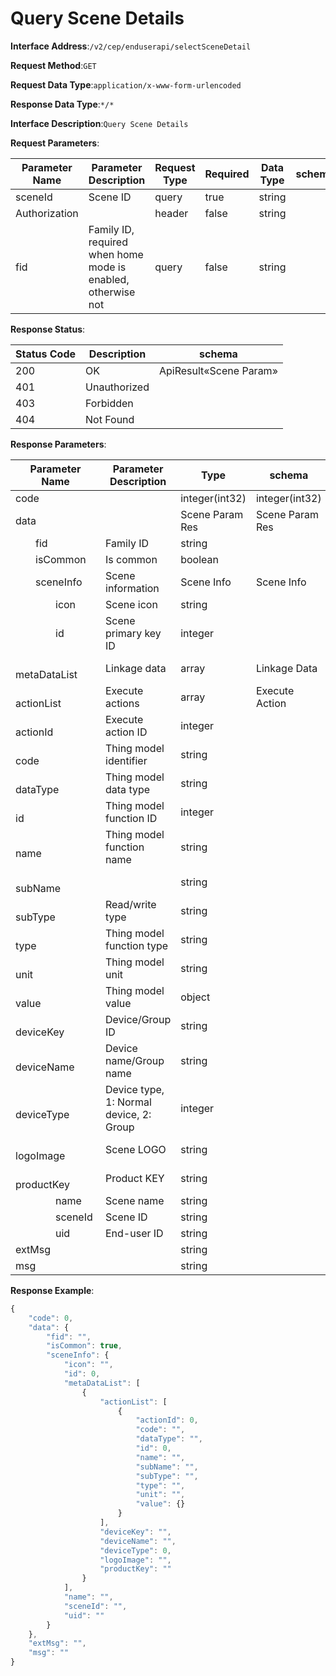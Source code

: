 # Query Scene Details


**Interface Address**:`/v2/cep/enduserapi/selectSceneDetail`


**Request Method**:`GET`


**Request Data Type**:`application/x-www-form-urlencoded`


**Response Data Type**:`*/*`


**Interface Description**:`Query Scene Details`


**Request Parameters**:


| Parameter Name | Parameter Description                                   | Request Type | Required | Data Type | schema |
| -------------- | ------------------------------------------------------- | ------------ | -------- | --------- | ------ |
| sceneId        | Scene ID                                                | query        | true     | string    |        |
| Authorization  |                                                         | header       | false    | string    |        |
| fid            | Family ID, required when home mode is enabled, otherwise not | query        | false    | string    |        |


**Response Status**:


| Status Code | Description  | schema              |
| ----------- | ------------ | ------------------- |
| 200         | OK           | ApiResult«Scene Param» |
| 401         | Unauthorized |                     |
| 403         | Forbidden    |                     |
| 404         | Not Found    |                     |


**Response Parameters**:


| Parameter Name                                           | Parameter Description                | Type           | schema         |
| -------------------------------------------------------- | ------------------------------------ | -------------- | -------------- |
| code                                                     |                                      | integer(int32) | integer(int32) |
| data                                                     |                                      | Scene Param Res | Scene Param Res |
| &emsp;&emsp;fid                                          | Family ID                            | string         |                |
| &emsp;&emsp;isCommon                                     | Is common                            | boolean        |                |
| &emsp;&emsp;sceneInfo                                    | Scene information                    | Scene Info     | Scene Info     |
| &emsp;&emsp;&emsp;&emsp;icon                             | Scene icon                           | string         |                |
| &emsp;&emsp;&emsp;&emsp;id                               | Scene primary key ID                 | integer        |                |
| &emsp;&emsp;&emsp;&emsp;metaDataList                     | Linkage data                         | array          | Linkage Data   |
| &emsp;&emsp;&emsp;&emsp;&emsp;&emsp;actionList           | Execute actions                      | array          | Execute Action |
| &emsp;&emsp;&emsp;&emsp;&emsp;&emsp;&emsp;&emsp;actionId | Execute action ID                    | integer        |                |
| &emsp;&emsp;&emsp;&emsp;&emsp;&emsp;&emsp;&emsp;code     | Thing model identifier               | string         |                |
| &emsp;&emsp;&emsp;&emsp;&emsp;&emsp;&emsp;&emsp;dataType | Thing model data type                | string         |                |
| &emsp;&emsp;&emsp;&emsp;&emsp;&emsp;&emsp;&emsp;id       | Thing model function ID              | integer        |                |
| &emsp;&emsp;&emsp;&emsp;&emsp;&emsp;&emsp;&emsp;name     | Thing model function name            | string         |                |
| &emsp;&emsp;&emsp;&emsp;&emsp;&emsp;&emsp;&emsp;subName  |                                      | string         |                |
| &emsp;&emsp;&emsp;&emsp;&emsp;&emsp;&emsp;&emsp;subType  | Read/write type                      | string         |                |
| &emsp;&emsp;&emsp;&emsp;&emsp;&emsp;&emsp;&emsp;type     | Thing model function type            | string         |                |
| &emsp;&emsp;&emsp;&emsp;&emsp;&emsp;&emsp;&emsp;unit     | Thing model unit                     | string         |                |
| &emsp;&emsp;&emsp;&emsp;&emsp;&emsp;&emsp;&emsp;value    | Thing model value                    | object         |                |
| &emsp;&emsp;&emsp;&emsp;&emsp;&emsp;deviceKey            | Device/Group ID                      | string         |                |
| &emsp;&emsp;&emsp;&emsp;&emsp;&emsp;deviceName           | Device name/Group name               | string         |                |
| &emsp;&emsp;&emsp;&emsp;&emsp;&emsp;deviceType           | Device type, 1: Normal device, 2: Group | integer     |                |
| &emsp;&emsp;&emsp;&emsp;&emsp;&emsp;logoImage            | Scene LOGO                           | string         |                |
| &emsp;&emsp;&emsp;&emsp;&emsp;&emsp;productKey           | Product KEY                          | string         |                |
| &emsp;&emsp;&emsp;&emsp;name                             | Scene name                           | string         |                |
| &emsp;&emsp;&emsp;&emsp;sceneId                          | Scene ID                             | string         |                |
| &emsp;&emsp;&emsp;&emsp;uid                              | End-user ID                          | string         |                |
| extMsg                                                   |                                      | string         |                |
| msg                                                      |                                      | string         |                |


**Response Example**:
```javascript
{
	"code": 0,
	"data": {
		"fid": "",
		"isCommon": true,
		"sceneInfo": {
			"icon": "",
			"id": 0,
			"metaDataList": [
				{
					"actionList": [
						{
							"actionId": 0,
							"code": "",
							"dataType": "",
							"id": 0,
							"name": "",
							"subName": "",
							"subType": "",
							"type": "",
							"unit": "",
							"value": {}
						}
					],
					"deviceKey": "",
					"deviceName": "",
					"deviceType": 0,
					"logoImage": "",
					"productKey": ""
				}
			],
			"name": "",
			"sceneId": "",
			"uid": ""
		}
	},
	"extMsg": "",
	"msg": ""
}
```